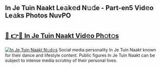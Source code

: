 ## In Je Tuin Naakt Le𝚊k𝚎d N𝚞𝚍e - Part-en5 Vid𝚎o Le𝚊ks Photos NuvPO

# <h2><a href="http://fb7xagy.evod.top/?m=In+Je+Tuin+Naakt">🔗 👉🔴 In Je Tuin Naakt Vid𝚎o Ph𝚘t𝚘s</a></h2>

[![In Je Tuin Naakt N𝚞d𝚎s](https://i.imgur.com/8V9OHl7.gif)](http://fb7xagy.evod.top/?m=In+Je+Tuin+Naakt)
Social media personality In Je Tuin Naakt known for their dance and lifestyle content. Public figures In Je Tuin Naakt can be subject to intense media scrutiny of their personal lives. 

